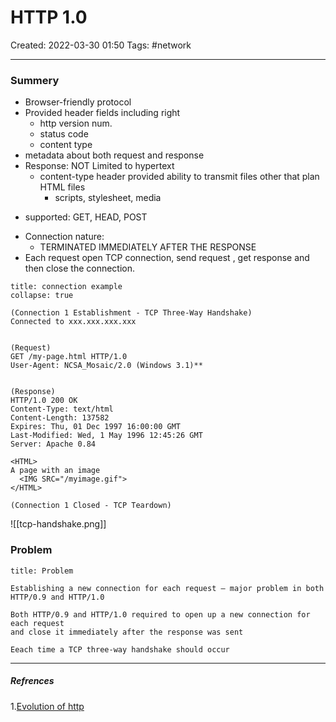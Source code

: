 # HTTP 1.0
Created: 2022-03-30 01:50
Tags: #network 
____

### Summery
- Browser-friendly protocol
- Provided header fields including right 
	- http version num.
	- status code
	- content type
- metadata about both request and response
- Response: NOT Limited to hypertext
	- content-type header provided ability to transmit files other that plan HTML files
		- scripts, stylesheet, media
* supported: GET, HEAD, POST
-  Connection nature:
	- TERMINATED IMMEDIATELY AFTER THE RESPONSE
- Each request open TCP connection, send request , get response and then close the connection.

```ad-example
title: connection example
collapse: true

(Connection 1 Establishment - TCP Three-Way Handshake)
Connected to xxx.xxx.xxx.xxx


(Request)
GET /my-page.html HTTP/1.0   
User-Agent: NCSA_Mosaic/2.0 (Windows 3.1)**


(Response)  
HTTP/1.0 200 OK   
Content-Type: text/html   
Content-Length: 137582  
Expires: Thu, 01 Dec 1997 16:00:00 GMT  
Last-Modified: Wed, 1 May 1996 12:45:26 GMT  
Server: Apache 0.84  
  
<HTML>   
A page with an image  
  <IMG SRC="/myimage.gif">  
</HTML>

(Connection 1 Closed - TCP Teardown)

```


![[tcp-handshake.png]]

### Problem

```ad-danger
title: Problem 

Establishing a new connection for each request — major problem in both HTTP/0.9 and HTTP/1.0

Both HTTP/0.9 and HTTP/1.0 required to open up a new connection for each request
and close it immediately after the response was sent

Eeach time a TCP three-way handshake should occur
```


_____
##### Refrences
1.[Evolution of http](https://medium.com/platform-engineer/evolution-of-http-69cfe6531ba0)

